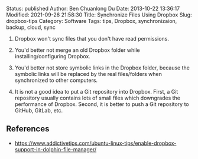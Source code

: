 Status: published
Author: Ben Chuanlong Du
Date: 2013-10-22 13:36:17
Modified: 2021-09-26 21:58:30
Title: Synchronize Files Using Dropbox
Slug: dropbox-tips
Category: Software
Tags: tips, Dropbox, synchronizaion, backup, cloud, sync

 
1. Dropbox won't sync files that you don't have read permissions.

2. You'd better not merge an old Dropbox folder while installing/configuring Dropbox.

3. You'd better not store symbolic links in the Dropbox folder,
    because the symbolic links will be replaced by the real files/folders 
    when synchronized to other computers.

4. It is not a good idea to put a Git repository into Dropbox.
    First, 
    a Git repository usually contains lots of small files 
    which downgrades the performance of Dropbox.
    Second, 
    it is better to push a Git repository to GitHub, GitLab, etc.

## References

- https://www.addictivetips.com/ubuntu-linux-tips/enable-dropbox-support-in-dolphin-file-manager/